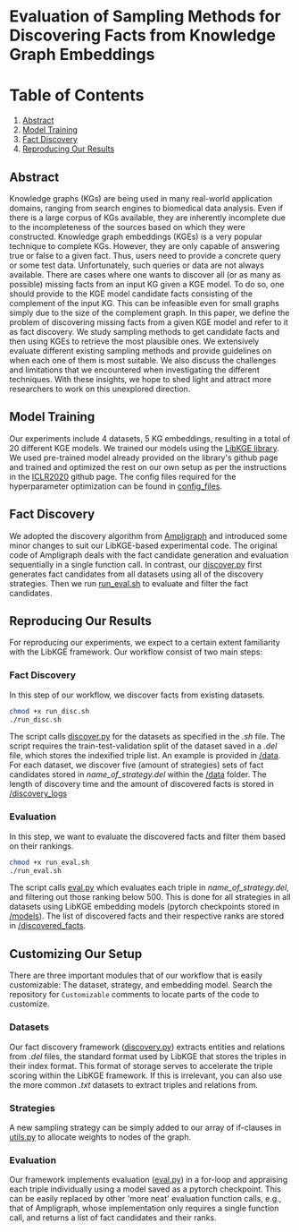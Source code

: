 # Evaluation of Sampling Methods for Discovering Facts from Knowledge Graph Embeddings

# Table of Contents

1. [Abstract](#abstract)
2. [Model Training](#model-training)
3. [Fact Discovery](#fact-discovery)
4. [Reproducing Our Results](#reproducing-our-results)

## Abstract
Knowledge graphs (KGs) are being used in many real-world application domains, ranging from search engines to biomedical data analysis. Even if there is a large corpus of KGs available, they are inherently incomplete due to the incompleteness of the sources based on which they were constructed. Knowledge graph embeddings (KGEs) is a very popular technique to complete KGs. However, they are only capable of answering true or false to a given fact. Thus, users need to provide a concrete query or some test data. Unfortunately, such queries or data are not always available.  There are cases where one wants to discover all (or as many as possible) missing facts from an input KG given a KGE model.  To do so, one should provide to the KGE model candidate facts consisting of the complement of the input KG.  This can be infeasible even for small graphs simply due to the size of the complement graph. In this paper, we define the problem of discovering missing facts from a given KGE model and refer to it as fact discovery. We study sampling methods to get candidate facts and then using KGEs to retrieve the most plausible ones. We extensively evaluate different existing sampling methods and provide guidelines on when each one of them is most suitable. We also discuss the challenges and limitations that we encountered when investigating the different techniques. With these insights, we hope to shed light and attract more researchers to work on this unexplored direction.

## Model Training
Our experiments include 4 datasets, 5 KG embeddings, resulting in a total of 20 different KGE models. We trained our models using the [LibKGE library](https://github.com/uma-pi1/kge#results-and-pretrained-models). We used pre-trained model already provided on the library's github page and trained and optimized the rest on our own setup as per the instructions in the [ICLR2020](https://github.com/uma-pi1/kge-iclr20) github page. The config files required for the hyperparameter optimization can be found in [config_files](config_files/).

## Fact Discovery
We adopted the discovery algorithm from [Ampligraph](https://docs.ampligraph.org/en/1.4.0/generated/ampligraph.discovery.discover_facts.html) and introduced some minor changes to suit our LibKGE-based experimental code. The original code of Ampligraph deals with the fact candidate generation and evaluation sequentially in a single function call. In contrast, our [discover.py](scripts/discover.py) first generates fact candidates from all datasets using all of the discovery strategies. Then we run [run_eval.sh](scripts/run_eval.sh) to evaluate and filter the fact candidates.

## Reproducing Our Results
For reproducing our experiments, we expect to a certain extent familiarity with the LibKGE framework. Our workflow consist of two main steps:

### Fact Discovery
In this step of our workflow, we discover facts from existing datasets.

```sh
chmod +x run_disc.sh
./run_disc.sh
```

The script calls [discover.py](scripts/discover.py) for the datasets as specified in the *.sh* file. The script requires the train-test-validation split of the dataset saved in a *.del* file, which stores the indexified triple list. An example is provided in [/data](./data/). For each dataset, we discover five (amount of strategies) sets of fact candidates stored in *name_of_strategy.del* within the [/data](./data/) folder. The length of discovery time and the amount of discovered facts is stored in [/discovery_logs](./discovery_logs/)

### Evaluation
In this step, we want to evaluate the discovered facts and filter them based on their rankings.

```sh
chmod +x run_eval.sh
./run_eval.sh
```

The script calls [eval.py](scripts/eval.py) which evaluates each triple in *name_of_strategy.del*, and filtering out those ranking below 500. This is done for all strategies in all datasets using LibKGE embedding models (pytorch checkpoints stored in [/models](/models/)). The list of discovered facts and their respective ranks are stored in [/discovered_facts](/discovered_facts/).

## Customizing Our Setup
There are three important modules that of our workflow that is easily customizable: The dataset, strategy, and embedding model. Search the repository for `Customizable` comments to locate parts of the code to customize.

### Datasets
Our fact discovery framework ([discovery.py](/scripts/discover.py)) extracts entities and relations from *.del* files, the standard format used by LibKGE that stores the triples in their index format. This format of storage serves to accelerate the triple scoring within the LibKGE framework. If this is irrelevant, you can also use the more common *.txt* datasets to extract triples and relations from.

### Strategies
A new sampling strategy can be simply added to our array of if-clauses in [utils.py](/scripts/utils.py) to allocate weights to nodes of the graph.

### Evaluation
Our framework implements evaluation ([eval.py](/scripts/eval.py)) in a for-loop and appraising each triple individually using a model saved as a pytorch checkpoint. This can be easily replaced by other 'more neat' evaluation function calls, e.g., that of Ampligraph, whose implementation only requires a single function call, and returns a list of fact candidates and their ranks.